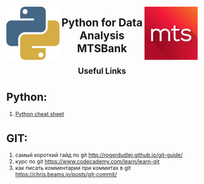 <img src="imgs/python.png" align="left" height="140" width="140"><img src="imgs/mts.jpeg" align="right" height="140" width="140"><center><h1> Python for Data Analysis MTSBank</h1><h2>Useful Links</h2></center>

# Python:
1. [Python cheat sheet](http://www.datasciencefree.com/python.pdf)

# GIT:
1. самый короткий гайд по git http://rogerdudler.github.io/git-guide/
2. курс по git https://www.codecademy.com/learn/learn-git
3. как писать комментарии при коммитах в git https://chris.beams.io/posts/git-commit/